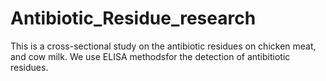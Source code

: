 # Antibiotic_Residue_research
This is a cross-sectional study on the antibiotic residues on chicken meat, and cow milk.
We use ELISA methodsfor the detection of antibitiotic residues.
